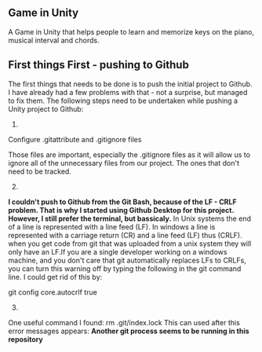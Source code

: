 ## Game in Unity

A Game in Unity that helps people to learn and memorize keys on the piano, musical interval and chords. 

## First things First - pushing to Github 
The first things that needs to be done is to push the initial project to Github. I have already had a few problems with that - not a surprise, but managed to fix them. The following steps need to be undertaken while pushing a Unity project to Github: 

1.
Configure .gitattribute and .gitignore files 

Those files are important, especially the .gitignore files as it will allow us to ignore all of the unnecessary files from our project. The ones that don't need to be tracked. 


2.
**I couldn't push to Github from the Git Bash, because of the LF - CRLF problem. That is why I started using Github Desktop for this project. However, I still prefer the terminal, but bassicaly.** In Unix systems the end of a line is represented with a line feed (LF). In windows a line is represented with a carriage return (CR) and a line feed (LF) thus (CRLF). when you get code from git that was uploaded from a unix system they will only have an LF.If you are a single developer working on a windows machine, and you don't care that git automatically replaces LFs to CRLFs, you can turn this warning off by typing the following in the git command line. I could get rid of this by: 

git config core.autocrlf true

3.
One useful command I found: 
rm .git/index.lock 
This can used after this error messages appears: **Another git process seems to be running in this repository**

